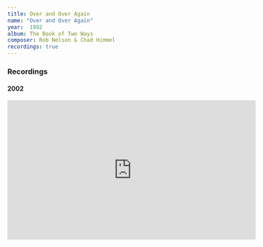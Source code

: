 ```yaml
---
title: Over and Over Again
name: "Over and Over Again"
year:  1992
album: The Book of Two Ways
composer: Rob Nelson & Chad Himmel
recordings: true
---
```


<h3>Recordings</h3>

<h4>2002</h4>
<iframe width="560" height="315" src="https://www.youtube.com/embed/5Vm3ONJOf7Q" frameborder="0" allow="accelerometer; autoplay; encrypted-media; gyroscope; picture-in-picture" allowfullscreen></iframe>
